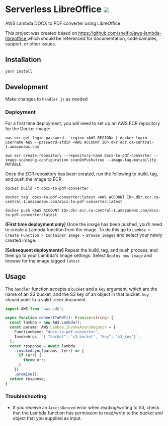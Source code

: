 # Serverless LibreOffice ![](https://img.shields.io/badge/code_style-prettier-ff69b4.svg)

AWS Lambda DOCX to PDF converter using LibreOffice

<p align="left">
  This project was created based on <a href="https://github.com/shelfio/aws-lambda-libreoffice">
    https://github.com/shelfio/aws-lambda-libreoffice
  </a> which should be referenced for documentation, code samples, support, or other issues.
</p>

## Installation

```bash
yarn install
```

## Development

Make changes to `handler.js` as needed

### Deployment

For a first time deployment, you will need to set up an AWS ECR repository for the Docker image:

```
aws ecr get-login-password --region <AWS REGION> | docker login --username AWS --password-stdin <AWS ACCOUNT ID>.dkr.ecr.ca-central-1.amazonaws.com

aws ecr create-repository --repository-name docx-to-pdf-converter --image-scanning-configuration scanOnPush=true --image-tag-mutability MUTABLE
```

Once the ECR repository has been created, run the following to build, tag, and push the image to ECR

```
docker build -t docx-to-pdf-converter .

docker tag  docx-to-pdf-converter:latest <AWS ACCOUNT ID>.dkr.ecr.ca-central-1.amazonaws.com/docx-to-pdf-converter:latest

docker push <AWS ACCOUNT ID>.dkr.ecr.ca-central-1.amazonaws.com/docx-to-pdf-converter:latest
```

**[First time deployment only]** Once the image has been pushed, you'll need to create a Lambda function from the image. To do this go to `Lambda > Create Function > Container Image > Browse images` and select your newly created image.

**[Subsequent deployments]** Repeat the build, tag, and push process, and then go to your Lambda's Image settings. Select `Deploy new image` and browse for the image tagged `latest`

## Usage

The `handler` function accepts a `bucket` and a `key` argument, which are the name of an S3 bucket, and the S3 key of an object in that bucket. `key` should point to a valid `.docx` document.

```ts
import AWS from "aws-sdk";

async function convertToPdf(): Promise<string> {
  const lambda = new AWS.Lambda();
  const params: AWS.Lambda.InvokeAsyncRequest = {
    FunctionName: "docx-to-pdf-converter",
    InvokeArgs: `{ "bucket": "s3_bucket", "key": "s3_key"}`,
  };
  const response = await lambda
    .invokeAsync(params, (err) => {
      if (err) {
        throw err;
      }
    })
    .promise();
  return response;
}
```

### Troubleshooting

- If you receive an `AccessDenied` error when reading/writing to S3, check that the Lambda function has permission to read/write to the bucket and object that you supplied as input.
